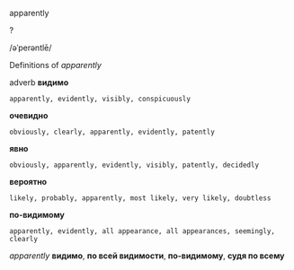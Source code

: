apparently

?

/əˈperəntlē/

Definitions of _apparently_

adverb
**видимо**

    apparently, evidently, visibly, conspicuously
**очевидно**

    obviously, clearly, apparently, evidently, patently
**явно**

    obviously, apparently, evidently, visibly, patently, decidedly
**вероятно**

    likely, probably, apparently, most likely, very likely, doubtless
**по-видимому**

    apparently, evidently, all appearance, all appearances, seemingly, clearly

_apparently_
**видимо**, **по всей видимости**, **по-видимому**, **судя по всему**
